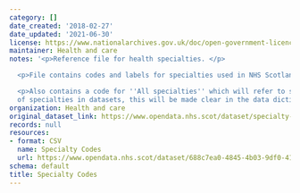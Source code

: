```yaml
---
category: []
date_created: '2018-02-27'
date_updated: '2021-06-30'
license: https://www.nationalarchives.gov.uk/doc/open-government-licence/version/3/
maintainer: Health and care
notes: '<p>Reference file for health specialties. </p>

  <p>File contains codes and labels for specialties used in NHS Scotland.</p>

  <p>Also contains a code for ''All specialties'' which will refer to specific groupings
  of specialties in datasets, this will be made clear in the data dictionary.</p>'
organization: Health and care
original_dataset_link: https://www.opendata.nhs.scot/dataset/specialty-codes
records: null
resources:
- format: CSV
  name: Specialty Codes
  url: https://www.opendata.nhs.scot/dataset/688c7ea0-4845-4b03-9df0-4149c72cb7f0/resource/6f2e3da0-b1b5-46cc-ac04-78495daedfa3/download/specialty-reference.csv
schema: default
title: Specialty Codes
---
```

